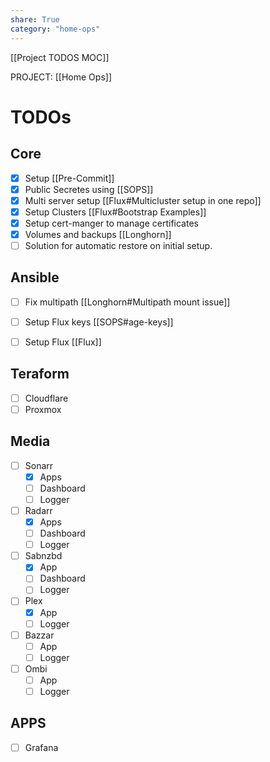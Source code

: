 ```yaml
---
share: True
category: "home-ops"
---
```

[[Project TODOS MOC]]

PROJECT: [[Home Ops]]

# TODOs

## Core
- [x] Setup [[Pre-Commit]]
- [x] Public Secretes using [[SOPS]]
- [x] Multi server setup [[Flux#Multicluster setup in one repo]]
- [x] Setup Clusters [[Flux#Bootstrap Examples]]
- [x] Setup cert-manger to manage certificates
- [x] Volumes and backups [[Longhorn]]
- [ ] Solution for automatic restore on initial setup.

## Ansible
- [ ] Fix multipath [[Longhorn#Multipath mount issue]]
- [ ] Setup Flux keys [[SOPS#age-keys]]
- [ ] Setup Flux [[Flux]]


## Teraform
- [ ] Cloudflare
- [ ] Proxmox

## Media
- [ ] Sonarr
	- [x] Apps
	- [ ] Dashboard
	- [ ] Logger
- [ ] Radarr
	- [x] Apps
	- [ ] Dashboard
	- [ ] Logger
- [ ] Sabnzbd
	- [x] App
	- [ ] Dashboard
	- [ ] Logger
- [ ] Plex
	- [x] App
	- [ ] Logger
- [ ] Bazzar
	- [ ] App
	- [ ] Logger
- [ ] Ombi
	- [ ] App
	- [ ] Logger

## APPS
- [ ] Grafana